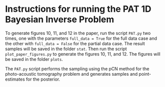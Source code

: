 # Instructions for running the PAT 1D Bayesian Inverse Problem

To generate figures 10, 11, and 12 in the paper, run the script `PAT.py`
two times, one with the parameters `full_data = True` for the full data case
and the other with `full_data = False` for the partial data case.
The result samples will be saved in the folder `stat`. Then run the script
`plot_paper_figures.py` to generate the figures 10, 11, and 12. The figures will
be saved in the folder `plots`.

The `PAT.py` script performs the sampling using the pCN method for the 
photo-acoustic tomography problem and generates samples and point-estimates for
the posterior.